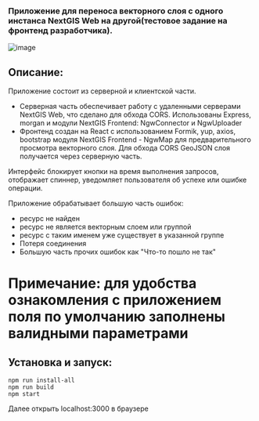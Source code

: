 ### Приложение для переноса векторного слоя с одного инстанса NextGIS Web на другой(тестовое задание на фронтенд разработчика).
![image](https://github.com/sirflyingv/resourse-relocator/assets/22076495/a25cc660-21d2-4c15-95f2-d03bc5dc4700)

## Описание:
Приложение состоит из серверной и клиентской части. 
- Серверная часть обеспечивает работу с удаленными серверами NextGIS Web, что сделано для обхода CORS.
  Использованы Express, morgan и модули NextGIS Frontend: NgwConnector и NgwUploader
- Фронтенд создан на React с использованием Formik, yup, axios, bootstrap модуля NextGIS Frontend - NgwMap для предварительного просмотра векторного слоя. Для обхода CORS GeoJSON слоя получается через серверную часть.

Интерфейс блокирует кнопки на время выполнения запросов, отображает спиннер, уведомляет пользователя об успехе или ошибке операции.

Приложение обрабатывает большую часть ошибок:
- ресурс не найден
- ресурс не является векторным слоем или группой
- ресурс с таким именем уже существует в указанной группе
- Потеря соединения
- Большую часть прочих ошибок как "Что-то пошло не так"

# Примечание: для удобства ознакомления с приложением поля по умолчанию заполнены валидными параметрами

## Установка и запуск:
```
npm run install-all
npm run build
npm start
```
Далее открыть localhost:3000 в браузере
